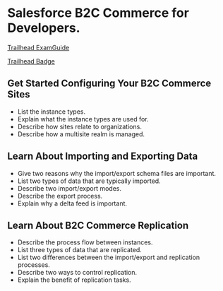# Salesforce B2C Commerce for Developers.

[Trailhead ExamGuide](https://trailhead.salesforce.com/help?article=Salesforce-Certified-B2C-Commerce-Developer-Exam-Guide)

[Trailhead Badge](https://trailhead.salesforce.com/en/content/learn/modules/architecture-of-commerce-cloud-digital?trail_id=develop-for-commerce-cloud)

## Get Started Configuring Your B2C Commerce Sites

- List the instance types.
- Explain what the instance types are used for.
- Describe how sites relate to organizations.
- Describe how a multisite realm is managed.

## Learn About Importing and Exporting Data

- Give two reasons why the import/export schema files are important.
- List two types of data that are typically imported.
- Describe two import/export modes.
- Describe the export process.
- Explain why a delta feed is important.

## Learn About B2C Commerce Replication

- Describe the process flow between instances.
- List three types of data that are replicated.
- List two differences between the import/export and replication processes.
- Describe two ways to control replication.
- Explain the benefit of replication tasks.
